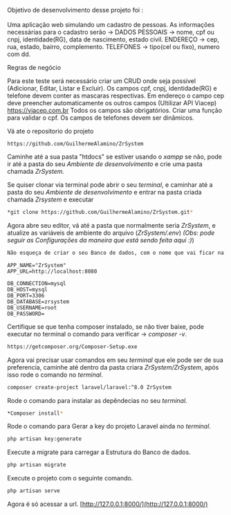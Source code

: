 Objetivo de desenvolvimento desse projeto foi :<br /> <br /> 
Uma aplicação web simulando um cadastro de pessoas. As informações necessárias para o cadastro serão -> DADOS PESSOAIS -> nome, cpf ou cnpj, identidade(RG), data de nascimento, estado civil. ENDEREÇO -> cep, rua, estado, bairro, complemento. TELEFONES -> tipo(cel ou fixo), numero com dd.

Regras de negócio

Para este teste será necessário criar um CRUD onde seja possivel (Adicionar, Editar, Listar e Excluir). Os campos cpf, cnpj, identidade(RG) e telefone devem conter as mascaras respectivas. Em endereço o campo cep deve preencher automaticamente os outros campos (Ultilizar API Viacep) https://viacep.com.br Todos os campos são obrigatórios. Criar uma função para validar o cpf. Os campos de telefones devem ser dinâmicos.

Vá ate o repositorio do projeto 
```dosini
https://github.com/GuilhermeAlamino/ZrSystem
```

Caminhe até a sua pasta "htdocs" se estiver usando o *xampp* se não, pode ir até a pasta do seu *Ambiente de desenvolvimento* e crie uma pasta chamada *ZrSystem*.

Se quiser clonar via terminal pode abrir o seu *terminal*, e caminhar até a pasta do seu *Ambiente de desenvolvimento* e entrar na pasta criada chamada *Zrsystem* e executar 

```sh
*git clone https://github.com/GuilhermeAlamino/ZrSystem.git* 
```

Agora abre seu editor, vá até a pasta que normalmente seria *ZrSystem*, e atualize as variáveis de ambiente do arquivo (*ZrSystem/.env*) *(Obs: pode seguir as *Configurações* da maneira que está sendo feita aqui :)*)


```sh
Não esqueça de criar o seu Banco de dados, com o nome que vai ficar na variavel de ambiente DB_DATABASE; 
```

```dosini
APP_NAME="ZrSystem"
APP_URL=http://localhost:8080

DB_CONNECTION=mysql
DB_HOST=mysql
DB_PORT=3306
DB_DATABASE=zrsystem
DB_USERNAME=root
DB_PASSWORD=
```

Certifique se que tenha composer instalado, se não tiver baixe, pode executar no terminal o comando para verificar -> *composer -v*.
```sh
https://getcomposer.org/Composer-Setup.exe
```

Agora vai precisar usar comandos em seu *terminal* que ele pode ser de sua preferencia, caminhe até dentro da pasta criara *ZrSystem/ZrSystem*, após isso rode o comando no *terminal*.
```sh
composer create-project laravel/laravel:^8.0 ZrSystem
```

Rode o comando para instalar as depêndecias no seu *terminal*.
```sh
*Composer install*
```

Rode o comando para Gerar a key do projeto Laravel ainda no *terminal*.
```sh
php artisan key:generate
```

Execute a migrate para carregar a Estrutura do Banco de dados.
```sh
php artisan migrate
```

Execute o projeto com o seguinte comando.
```sh
php artisan serve
```

Agora é só acessar a url.
[http://127.0.0.1:8000/](http://127.0.0.1:8000/)

